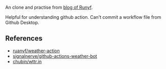 An clone and practise from [blog of Runyf](https://github.com/ruanyf/weather-action).

Helpful for understanding github action.
Can't commit a workflow file from Github Desktop.

## References

- [ruanyf/weather-action](https://github.com/ruanyf/weather-action)
- [signalnerve/github-actions-weather-bot](https://github.com/signalnerve/github-actions-weather-bot)
- [chubin/wttr.in](https://github.com/chubin/wttr.in)

